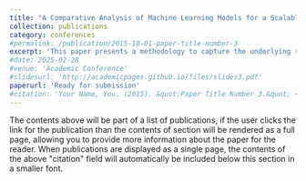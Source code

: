 ```yaml
---
title: "A Comparative Analysis of Machine Learning Models for a Scalable Electrical Model-Free Voltage Calculation Methodology"
collection: publications
category: conferences
#permalink: /publication/2015-10-01-paper-title-number-3
excerpt: 'This paper presents a methodology to capture the underlying relationships among historical smart meter data (P, Q, and V) and the corresponding low-voltage (LV) network. The research include a comprehensive analysis and comparison of three machine learning (ML) models: Random Forest Regression, XGBoost, and Artificial Neural Networks (ANN).'
#date: 2025-02-28
#venue: 'Academic Conference'
#slidesurl: 'http://academicpages.github.io/files/slides3.pdf'
paperurl: 'Ready for submission'
#citation: 'Your Name, You. (2015). &quot;Paper Title Number 3.&quot; <i>Journal 1</i>. 1(3).'
---
```


The contents above will be part of a list of publications, if the user clicks the link for the publication than the contents of section will be rendered as a full page, allowing you to provide more information about the paper for the reader. When publications are displayed as a single page, the contents of the above "citation" field will automatically be included below this section in a smaller font.
